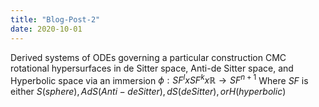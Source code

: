 ```yaml
---
title: "Blog-Post-2"
date: 2020-10-01
---
```


Derived systems of ODEs governing a particular construction CMC rotational hypersurfaces in de Sitter space, Anti-de Sitter space, and Hyperbolic space via an immersion $\phi: SF^l  x SF^k  x  \mathbb{R}\to SF^{n+1}$
Where $SF$ is either $S(sphere), AdS(Anti-de Sitter), dS(de Sitter), or H(hyperbolic)$


